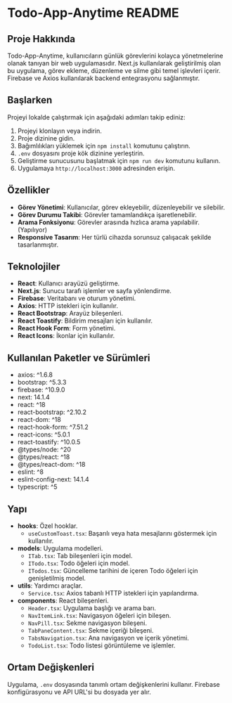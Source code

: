 # Todo-App-Anytime README

## Proje Hakkında

Todo-App-Anytime, kullanıcıların günlük görevlerini kolayca yönetmelerine olanak tanıyan bir web uygulamasıdır. Next.js kullanılarak geliştirilmiş olan bu uygulama, görev ekleme, düzenleme ve silme gibi temel işlevleri içerir. Firebase ve Axios kullanılarak backend entegrasyonu sağlanmıştır.

## Başlarken

Projeyi lokalde çalıştırmak için aşağıdaki adımları takip ediniz:

1. Projeyi klonlayın veya indirin.
2. Proje dizinine gidin.
3. Bağımlılıkları yüklemek için `npm install` komutunu çalıştırın.
4. `.env` dosyasını proje kök dizinine yerleştirin.
5. Geliştirme sunucusunu başlatmak için `npm run dev` komutunu kullanın.
6. Uygulamaya `http://localhost:3000` adresinden erişin.

## Özellikler

- **Görev Yönetimi**: Kullanıcılar, görev ekleyebilir, düzenleyebilir ve silebilir.
- **Görev Durumu Takibi**: Görevler tamamlandıkça işaretlenebilir.
- **Arama Fonksiyonu**: Görevler arasında hızlıca arama yapılabilir. (Yapılıyor)
- **Responsive Tasarım**: Her türlü cihazda sorunsuz çalışacak şekilde tasarlanmıştır.

## Teknolojiler

- **React**: Kullanıcı arayüzü geliştirme.
- **Next.js**: Sunucu tarafı işlemler ve sayfa yönlendirme.
- **Firebase**: Veritabanı ve oturum yönetimi.
- **Axios**: HTTP istekleri için kullanılır.
- **React Bootstrap**: Arayüz bileşenleri.
- **React Toastify**: Bildirim mesajları için kullanılır.
- **React Hook Form**: Form yönetimi.
- **React Icons**: İkonlar için kullanılır.

## Kullanılan Paketler ve Sürümleri

- axios: ^1.6.8
- bootstrap: ^5.3.3
- firebase: ^10.9.0
- next: 14.1.4
- react: ^18
- react-bootstrap: ^2.10.2
- react-dom: ^18
- react-hook-form: ^7.51.2
- react-icons: ^5.0.1
- react-toastify: ^10.0.5
- @types/node: ^20
- @types/react: ^18
- @types/react-dom: ^18
- eslint: ^8
- eslint-config-next: 14.1.4
- typescript: ^5

## Yapı

- **hooks**: Özel hooklar.
  - `useCustomToast.tsx`: Başarılı veya hata mesajlarını göstermek için kullanılır.
- **models**: Uygulama modelleri.
  - `ITab.tsx`: Tab bileşenleri için model.
  - `ITodo.tsx`: Todo öğeleri için model.
  - `ITodos.tsx`: Güncelleme tarihini de içeren Todo öğeleri için genişletilmiş model.
- **utils**: Yardımcı araçlar.
  - `Service.tsx`: Axios tabanlı HTTP istekleri için yapılandırma.
- **components**: React bileşenleri.
  - `Header.tsx`: Uygulama başlığı ve arama barı.
  - `NavItemLink.tsx`: Navigasyon öğeleri için bileşen.
  - `NavPill.tsx`: Sekme navigasyon bileşeni.
  - `TabPaneContent.tsx`: Sekme içeriği bileşeni.
  - `TabsNavigation.tsx`: Ana navigasyon ve içerik yönetimi.
  - `TodoList.tsx`: Todo listesi görüntüleme ve işlemler.

## Ortam Değişkenleri

Uygulama, `.env` dosyasında tanımlı ortam değişkenlerini kullanır. Firebase konfigürasyonu ve API URL'si bu dosyada yer alır.
